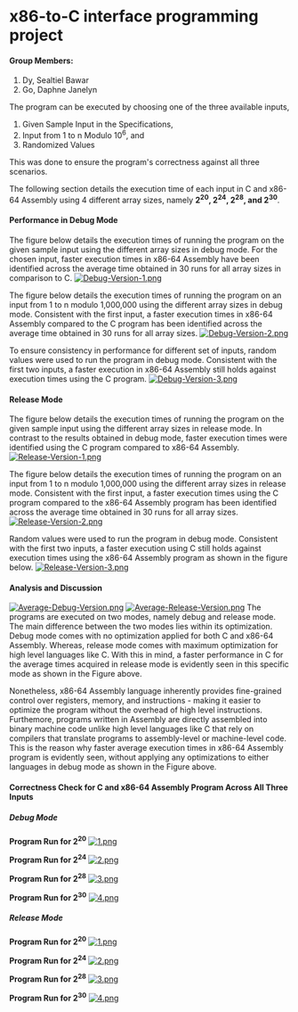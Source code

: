 # x86-to-C interface programming project
#### Group Members: 
1. Dy, Sealtiel Bawar
2. Go, Daphne Janelyn

The program can be executed by choosing one of the three available inputs, 
1. Given Sample Input in the Specifications, 
2. Input from 1 to n Modulo 10<sup>6</sup>, and 
3. Randomized Values

This was done to ensure the program's correctness against all three scenarios.

The following section details the execution time of each input in C and x86-64 Assembly using 4 different array sizes, namely  **2<sup>20</sup>, 2<sup>24</sup>, 2<sup>28</sup>, and 2<sup>30</sup>**.

#### Performance in Debug Mode
The figure below details the execution times of running the program on the given sample input using the different array sizes in debug mode. For the chosen input, faster execution times in x86-64 Assembly have been identified across the average time obtained in 30 runs for all array sizes in comparison to C.
[![Debug-Version-1.png](https://i.postimg.cc/4xNVKzQc/Debug-Version-1.png)](https://postimg.cc/vckckxj8)

The figure below details the execution times of running the program on an input from 1 to n modulo 1,000,000 using the different array sizes in debug mode. Consistent with the first input, a faster execution times in x86-64 Assembly compared to the C program has been identified across the average time obtained in 30 runs for all array sizes.
[![Debug-Version-2.png](https://i.postimg.cc/6QYrj8jR/Debug-Version-2.png)](https://postimg.cc/Ny22Ljwf)

To ensure consistency in performance for different set of inputs, random values were used to run the program in debug mode. Consistent with the first two inputs, a faster execution in x86-64 Assembly still holds against execution times using the C program.
[![Debug-Version-3.png](https://i.postimg.cc/1z90rGHs/Debug-Version-3.png)](https://postimg.cc/rDPt8t3P)



#### Release Mode
The figure below details the execution times of running the program on the given sample input using the different array sizes in release mode. In contrast to the results obtained in debug mode, faster execution times were identified using the C program compared to x86-64 Assembly.
[![Release-Version-1.png](https://i.postimg.cc/xC9t4r3J/Release-Version-1.png)](https://postimg.cc/f3gcVrFD)

The figure below details the execution times of running the program on an input from 1 to n modulo 1,000,000 using the different array sizes in release mode. Consistent with the first input, a faster execution times using the C program compared to the x86-64 Assembly program has been identified across the average time obtained in 30 runs for all array sizes.
[![Release-Version-2.png](https://i.postimg.cc/g0svrx3j/Release-Version-2.png)](https://postimg.cc/Tyyy4Y7v)

Random values were used to run the program in debug mode. Consistent with the first two inputs, a faster execution using C still holds against execution times using the x86-64 Assembly program as shown in the figure below.
[![Release-Version-3.png](https://i.postimg.cc/kgd8cQcD/Release-Version-3.png)](https://postimg.cc/mt8tZFKG)


#### Analysis and Discussion
[![Average-Debug-Version.png](https://i.postimg.cc/Vk9BtGXK/Average-Debug-Version.png)](https://postimg.cc/fVL9nv2d)
[![Average-Release-Version.png](https://i.postimg.cc/HxK87XnY/Average-Release-Version.png)](https://postimg.cc/r01wBd53)
The programs are executed on two modes, namely debug and release mode. The main difference between the two modes lies within its optimization. Debug mode comes with no optimization applied for both C and x86-64 Assembly. Whereas, release mode comes with maximum optimization for high level languages like C. With this in mind, a faster performance in C for the average times acquired in release mode is evidently seen in this specific mode as shown in the Figure above.

Nonetheless, x86-64 Assembly language inherently provides fine-grained control over registers, memory, and instructions - making it easier to optimize the program without the overhead of high level instructions. Furthemore, programs written in Assembly are directly assembled into binary machine code unlike high level languages like C that rely on compilers that translate programs to assembly-level or machine-level code. This is the reason why faster average execution times in x86-64 Assembly program is evidently seen, without applying any optimizations to either languages in debug mode as shown in the Figure above.

#### Correctness Check for C and x86-64 Assembly Program Across All Three Inputs

##### Debug Mode
**Program Run for 2<sup>20</sup>**
[![1.png](https://i.postimg.cc/76djh3GM/1.png)](https://postimg.cc/r0GfYt9K)

**Program Run for 2<sup>24</sup>**
[![2.png](https://i.postimg.cc/WbTck7YX/2.png)](https://postimg.cc/t7Sc0Fjx)

**Program Run for 2<sup>28</sup>**
[![3.png](https://i.postimg.cc/zBZc1J90/3.png)](https://postimg.cc/R3dR7zCH)

**Program Run for 2<sup>30</sup>**
[![4.png](https://i.postimg.cc/PxyzFThL/4.png)](https://postimg.cc/XGZCrMr3)


##### Release Mode
**Program Run for 2<sup>20</sup>**
[![1.png](https://i.postimg.cc/G2RJ39zg/1.png)](https://postimg.cc/jW8JZxpy)

**Program Run for 2<sup>24</sup>**
[![2.png](https://i.postimg.cc/sDxPgk9z/2.png)](https://postimg.cc/Czynv6Qr)

**Program Run for 2<sup>28</sup>**
[![3.png](https://i.postimg.cc/tg3Wcpy3/3.png)](https://postimg.cc/Y4SvGcv0)

**Program Run for 2<sup>30</sup>**
[![4.png](https://i.postimg.cc/4NYtgzsN/4.png)](https://postimg.cc/pptyQ5mg)


